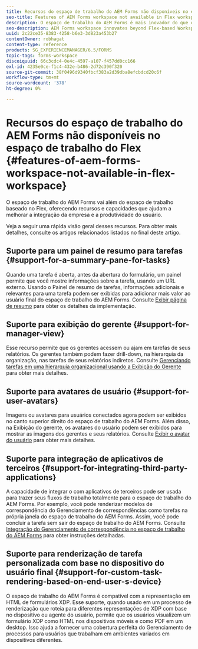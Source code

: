 ```yaml
---
title: Recursos do espaço de trabalho do AEM Forms não disponíveis no espaço de trabalho do Flex
seo-title: Features of AEM Forms workspace not available in Flex workspace
description: O espaço de trabalho do AEM Forms é mais inovador do que o Espaço de trabalho baseado no Flex. Leia sobre as diferenças nos recursos e capacidades.
seo-description: AEM Forms workspace innovates beyond Flex-based Workspace. Read about differences in features and capabilities.
uuid: 2c22ce35-8383-4258-b6e3-3d823a453b27
contentOwner: robhagat
content-type: reference
products: SG_EXPERIENCEMANAGER/6.5/FORMS
topic-tags: forms-workspace
discoiquuid: 66c3cdc4-0e4c-4597-a107-f457dd0cc166
exl-id: 4235e0ce-f1c4-432e-b486-2d72c390f320
source-git-commit: 38f0496d9340fbcf383a2d39dba8efcbdcd20c6f
workflow-type: tm+mt
source-wordcount: '378'
ht-degree: 0%

---
```


# Recursos do espaço de trabalho do AEM Forms não disponíveis no espaço de trabalho do Flex {#features-of-aem-forms-workspace-not-available-in-flex-workspace}

O espaço de trabalho do AEM Forms vai além do espaço de trabalho baseado no Flex, oferecendo recursos e capacidades que ajudam a melhorar a integração da empresa e a produtividade do usuário.

Veja a seguir uma rápida visão geral desses recursos. Para obter mais detalhes, consulte os artigos relacionados listados no final deste artigo.

## Suporte para um painel de resumo para tarefas {#support-for-a-summary-pane-for-tasks}

Quando uma tarefa é aberta, antes da abertura do formulário, um painel permite que você mostre informações sobre a tarefa, usando um URL externo. Usando o Painel de resumo de tarefas, informações adicionais e relevantes para uma tarefa podem ser exibidas para adicionar mais valor ao usuário final do espaço de trabalho do AEM Forms. Consulte [Exibir página de resumo](/help/forms/using/displaying-information-task-summary-pane.md) para obter os detalhes da implementação.

## Suporte para exibição do gerente {#support-for-manager-view}

Esse recurso permite que os gerentes acessem ou ajam em tarefas de seus relatórios. Os gerentes também podem fazer drill-down, na hierarquia da organização, nas tarefas de seus relatórios indiretos. Consulte [Gerenciando tarefas em uma hierarquia organizacional usando a Exibição do Gerente](/help/forms/using/tasks-organizational-hierarchy-using-manager.md) para obter mais detalhes.

## Suporte para avatares de usuário {#support-for-user-avatars}

Imagens ou avatares para usuários conectados agora podem ser exibidos no canto superior direito do espaço de trabalho do AEM Forms. Além disso, na Exibição do gerente, os avatares do usuário podem ser exibidos para mostrar as imagens dos gerentes e seus relatórios. Consulte [Exibir o avatar do usuário](/help/forms/using/displaying-user-avatar.md) para obter mais detalhes.

## Suporte para integração de aplicativos de terceiros {#support-for-integrating-third-party-applications}

A capacidade de integrar o com aplicativos de terceiros pode ser usada para trazer seus fluxos de trabalho totalmente para o espaço de trabalho do AEM Forms. Por exemplo, você pode renderizar modelos de correspondência do Gerenciamento de correspondências como tarefas na própria janela do espaço de trabalho do AEM Forms. Assim, você pode concluir a tarefa sem sair do espaço de trabalho do AEM Forms. Consulte [Integração do Gerenciamento de correspondência no espaço de trabalho do AEM Forms](/help/forms/using/integrating-correspondence-management-html-workspace.md) para obter instruções detalhadas.

## Suporte para renderização de tarefa personalizada com base no dispositivo do usuário final {#support-for-custom-task-rendering-based-on-end-user-s-device}

O espaço de trabalho do AEM Forms é compatível com a representação em HTML de formulários XDP. Esse suporte, quando usado em um processo de renderização que roteia para diferentes representações de XDP com base no dispositivo ou agente do usuário, permite que os usuários visualizem um formulário XDP como HTML nos dispositivos móveis e como PDF em um desktop. Isso ajuda a fornecer uma cobertura perfeita do Gerenciamento de processos para usuários que trabalham em ambientes variados em dispositivos diferentes.
